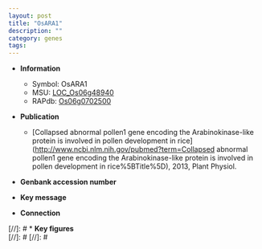```yaml
---
layout: post
title: "OsARA1"
description: ""
category: genes
tags: 
---
```


* **Information**  
    + Symbol: OsARA1  
    + MSU: [LOC_Os06g48940](http://rice.plantbiology.msu.edu/cgi-bin/ORF_infopage.cgi?orf=LOC_Os06g48940)  
    + RAPdb: [Os06g0702500](http://rapdb.dna.affrc.go.jp/viewer/gbrowse_details/irgsp1?name=Os06g0702500)  

* **Publication**  
    + [Collapsed abnormal pollen1 gene encoding the Arabinokinase-like protein is involved in pollen development in rice](http://www.ncbi.nlm.nih.gov/pubmed?term=Collapsed abnormal pollen1 gene encoding the Arabinokinase-like protein is involved in pollen development in rice%5BTitle%5D), 2013, Plant Physiol.

* **Genbank accession number**  

* **Key message**  

* **Connection**  

[//]: # * **Key figures**  
[//]: # 
[//]: # 
